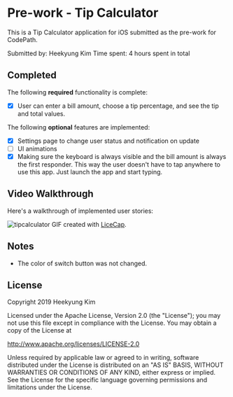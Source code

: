 # Pre-work - Tip Calculator

This is a Tip Calculator application for iOS submitted as the pre-work for CodePath.

Submitted by:  Heekyung Kim
Time spent: 4 hours spent in total

## Completed

The following **required** functionality is complete:

* [x] User can enter a bill amount, choose a tip percentage, and see the tip and total values.

The following **optional** features are implemented:
* [x] Settings page to change user status and notification on update
* [ ] UI animations
* [x] Making sure the keyboard is always visible and the bill amount is always the first responder. This way the user doesn't have to tap anywhere to use this app. Just launch the app and start typing.

## Video Walkthrough 

Here's a walkthrough of implemented user stories:

![tipcalculator](https://user-images.githubusercontent.com/41011055/50667758-df6de180-0f88-11e9-959e-40fb630a5297.gif)
GIF created with [LiceCap](http://www.cockos.com/licecap/).

## Notes
* The color of switch button was not changed.

## License

Copyright 2019 Heekyung Kim

Licensed under the Apache License, Version 2.0 (the "License");
you may not use this file except in compliance with the License.
You may obtain a copy of the License at

http://www.apache.org/licenses/LICENSE-2.0

Unless required by applicable law or agreed to in writing, software
distributed under the License is distributed on an "AS IS" BASIS,
WITHOUT WARRANTIES OR CONDITIONS OF ANY KIND, either express or implied.
See the License for the specific language governing permissions and
limitations under the License.
